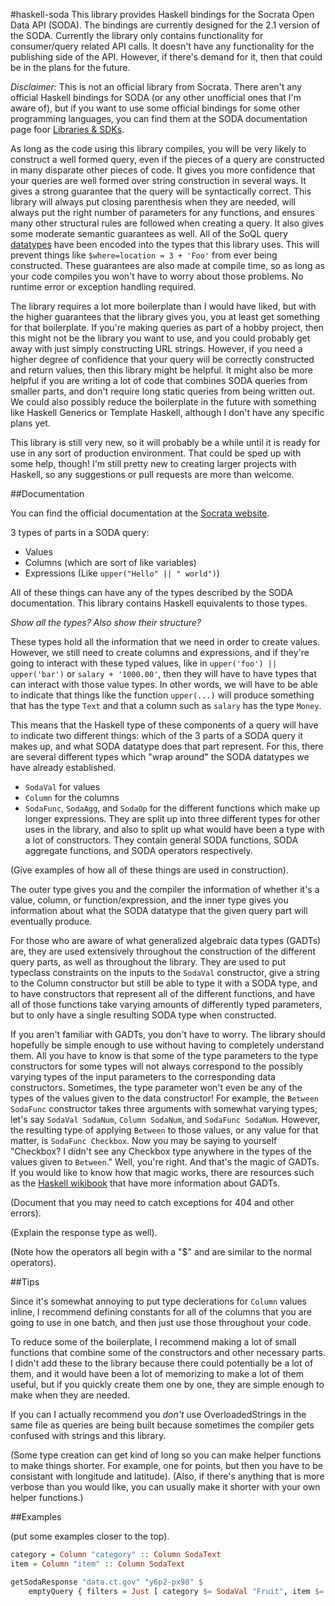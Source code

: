 #haskell-soda
This library provides Haskell bindings for the Socrata Open Data API (SODA). The bindings are currently designed for the 2.1 version of the SODA. Currently the library only contains functionality for consumer/query related API calls. It doesn't have any functionality for the publishing side of the API. However, if there's demand for it, then that could be in the plans for the future.

*Disclaimer:* This is not an official library from Socrata. There aren't any official Haskell bindings for SODA (or any other unofficial ones that I'm aware of), but if you want to use some official bindings for some other programming languages, you can find them at the SODA documentation page foor [Libraries & SDKs](https://dev.socrata.com/libraries/).

As long as the code using this library compiles, you will be very likely to construct a well formed query, even if the pieces of a query are constructed in many disparate other pieces of code. It gives you more confidence that your queries are well formed over string construction in several ways. It gives a strong guarantee that the query will be syntactically correct. This library will always put closing parenthesis when they are needed, will always put the right number of parameters for any functions, and ensures many other structural rules are followed when creating a query. It also gives some moderate semantic guarantees as well. All of the SoQL query [datatypes](https://dev.socrata.com/docs/datatypes/#,) have been encoded into the types that this library uses. This will prevent things like `$where=location = 3 + 'Foo'` from ever being constructed. These guarantees are also made at compile time, so as long as your code compiles you won't have to worry about those problems. No runtime error or exception handling required.

The library requires a lot more boilerplate than I would have liked, but with the higher guarantees that the library gives you, you at least get something for that boilerplate. If you're making queries as part of a hobby project, then this might not be the library you want to use, and you could probably get away with just simply constructing URL strings. However, if you need a higher degree of confidence that your query will be correctly constructed and return values, then this library might be helpful. It might also be more helpful if you are writing a lot of code that combines SODA queries from smaller parts, and don't require long static queries from being written out. We could also possibly reduce the boilerplate in the future with something like Haskell Generics or Template Haskell, although I don't have any specific plans yet.

This library is still very new, so it will probably be a while until it is ready for use in any sort of production environment. That could be sped up with some help, though!  I'm still pretty new to creating larger projects with Haskell, so any suggestions or pull requests are more than welcome.

##Documentation

You can find the official documentation at the [Socrata website](https://dev.socrata.com/).

3 types of parts in a SODA query:

- Values
- Columns (which are sort of like variables)
- Expressions (Like `upper("Hello" || " world")`)

All of these things can have any of the types described by the SODA documentation. This library contains Haskell equivalents to those types.

*Show all the types? Also show their structure?*

These types hold all the information that we need in order to create values. However, we still need to create columns and expressions, and if they're going to interact with these typed values, like in `upper('foo') || upper('bar')` or `salary + '1000.00'`, then they will have to have types that can interact with those value types. In other words, we will have to be able to indicate that things like the function `upper(...)` will produce something that has the type `Text` and that a column such as `salary` has the type `Money`.

This means that the Haskell type of these components of a query will have to indicate two different things: which of the 3 parts of a SODA query it makes up, and what SODA datatype does that part represent. For this, there are several different types which "wrap around" the SODA datatypes we have already established.

- `SodaVal` for values
- `Column` for the columns
- `SodaFunc`, `SodaAgg`, and `SodaOp` for the different functions which make up longer expressions. They are split up into three different types for other uses in the library, and also to split up what would have been a type with a lot of constructors. They contain general SODA functions, SODA aggregate functions, and SODA operators respectively.

(Give examples of how all of these things are used in construction).

The outer type gives you and the compiler the information of whether it's a value, column, or function/expression, and the inner type gives you information about what the SODA datatype that the given query part will eventually produce.

For those who are aware of what generalized algebraic data types (GADTs) are, they are used extensively throughout the construction of the different query parts, as well as throughout the library. They are used to put typeclass constraints on the inputs to the `SodaVal` constructor, give a string to the Column constructor but still be able to type it with a SODA type, and to have constructors that represent all of the different functions, and have all of those functions take varying amounts of differently typed parameters, but to only have a single resulting SODA type when constructed.

If you aren't familiar with GADTs, you don't have to worry. The library should hopefully be simple enough to use without having to completely understand them. All you have to know is that some of the type parameters to the type constructors for some types will not always correspond to the possibly varying types of the input parameters to the corresponding data constructors. Sometimes, the type parameter won't even be any of the types of the values given to the data constructor! For example, the `Between` `SodaFunc` constructor takes three arguments with somewhat varying types; let's say `SodaVal SodaNum`, `Column SodaNum`, and `SodaFunc SodaNum`. However, the resulting type of applying `Between` to those values, or any value for that matter, is `SodaFunc Checkbox`. Now you may be saying to yourself "Checkbox? I didn't see any Checkbox type anywhere in the types of the values given to `Between`." Well, you're right. And that's the magic of GADTs. If you would like to know how that magic works, there are resources such as the [Haskell wikibook](https://en.wikibooks.org/wiki/Haskell/GADT) that have more information about GADTs.

(Document that you may need to catch exceptions for 404 and other errors).

(Explain the response type as well).

(Note how the operators all begin with a "$" and are similar to the normal operators).

##Tips

Since it's somewhat annoying to put type declerations for `Column` values inline, I recommend defining constants for all of the columns that you are going to use in one batch, and then just use those throughout your code.

To reduce some of the boilerplate, I recommend making a lot of small functions that combine some of the constructors and other necessary parts. I didn't add these to the library because there could potentially be a lot of them, and it would have been a lot of memorizing to make a lot of them useful, but if you quickly create them one by one, they are simple enough to make when they are needed.

If you can I actually recommend you *don't* use OverloadedStrings in the same file as queries are being built because sometimes the compiler gets confused with strings and this library.

(Some type creation can get kind of long so you can make helper functions to make things shorter. For example, one for points, but then you have to be consistant with longitude and latitude). (Also, if there's anything that is more verbose than you would like, you can usually make it shorter with your own helper functions.)

##Examples

(put some examples closer to the top).

```haskell
category = Column "category" :: Column SodaText
item = Column "item" :: Column SodaText

getSodaResponse "data.ct.gov" "y6p2-px98" $
    emptyQuery { filters = Just [ category $= SodaVal "Fruit", item $= SodaVal "Peaches"] }
```

